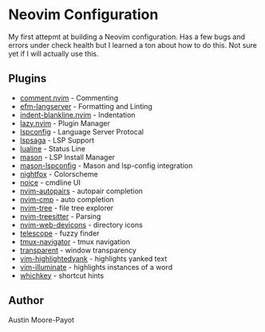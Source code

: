 # Neovim Configuration

My first attepmt at building a Neovim configuration. Has a few bugs and errors under check health but I learned a ton about how to do this. Not sure yet if I will actually use this.

## Plugins

-   [comment.nvim](https://github.com/numToStr/Comment.nvim) - Commenting
-   [efm-langserver](https://github.com/mattn/efm-langserver) - Formatting and Linting
-   [indent-blankline.nvim](https://github.com/lukas-reineke/indent-blankline.nvim) - Indentation
-   [lazy.nvim](https://github.com/folke/lazy.nvim) - Plugin Manager
-   [lspconfig](https://github.com/neovim/nvim-lspconfig) - Language Server Protocal
-   [lspsaga](https://github.com/nvimdev/lspsaga.nvim) - LSP Support
-   [lualine](https://github.com/nvim-lualine/lualine.nvim) - Status Line
-   [mason](https://github.com/williamboman/mason.nvim) - LSP Install Manager
-   [mason-lspconfig](https://github.com/williamboman/mason-lspconfig.nvim) - Mason and lsp-config integration
-   [nightfox](https://github.com/oxalica/nightfox.vim) - Colorscheme
-   [noice](https://github.com/folke/noice.nvim) - cmdline UI
-   [nvim-autopairs](https://github.com/radleylewis/nvim/blob/master/lua/plugins/nvim-autopairs.lua) - autopair completion
-   [nvim-cmp](https://github.com/hrsh7th/nvim-cmp) - auto completion
-   [nvim-tree](https://github.com/nvim-tree/nvim-tree.lua) - file tree explorer
-   [nvim-treesitter](https://github.com/nvim-treesitter/nvim-treesitter) - Parsing
-   [nvim-web-devicons](https://github.com/nvim-tree/nvim-web-devicons) - directory icons
-   [telescope](https://github.com/nvim-telescope/telescope.nvim) - fuzzy finder
-   [tmux-navigator](https://github.com/christoomey/vim-tmux-navigator) - tmux navigation
-   [transparent](https://github.com/xiyaowong/transparent.nvim) - window transparency
-   [vim-highlightedyank](https://github.com/machakann/vim-highlightedyank) - highlights yanked text
-   [vim-illuminate](https://github.com/RRethy/vim-illuminate) - highlights instances of a word
-   [whichkey](https://github.com/folke/which-key.nvim) - shortcut hints

## Author

Austin Moore-Payot
